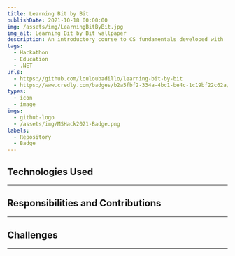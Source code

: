 ```yaml
---
title: Learning Bit by Bit
publishDate: 2021-10-18 00:00:00
img: /assets/img/LearningBitByBit.jpg
img_alt: Learning Bit by Bit wallpaper
description: An introductory course to CS fundamentals developed with .NET during Microsoft's 2021 Student Hackathon. Our passion for eduaction was one of the reasons the project was selected as the "Hack For Education" winner.
tags:
  - Hackathon
  - Education
  - .NET
urls:
  - https://github.com/louloubadillo/learning-bit-by-bit
  - https://www.credly.com/badges/b2a5fbf2-334a-4bc1-be4c-1c19bf22c62a/public_url
types:
  - icon
  - image
imgs:
  - github-logo
  - /assets/img/MSHack2021-Badge.png
labels:
  - Repository
  - Badge
---
```


## Technologies Used

---


## Responsibilities and Contributions

---


## Challenges

---

